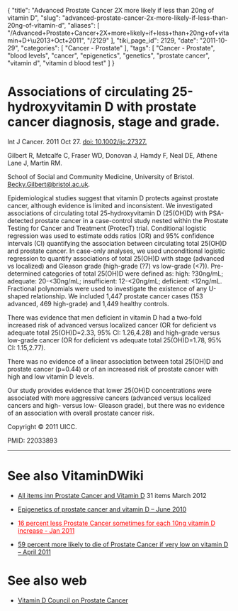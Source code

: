 {
    "title": "Advanced Prostate Cancer 2X more likely if less than 20ng of vitamin D",
    "slug": "advanced-prostate-cancer-2x-more-likely-if-less-than-20ng-of-vitamin-d",
    "aliases": [
        "/Advanced+Prostate+Cancer+2X+more+likely+if+less+than+20ng+of+vitamin+D+\u2013+Oct+2011",
        "/2129"
    ],
    "tiki_page_id": 2129,
    "date": "2011-10-29",
    "categories": [
        "Cancer - Prostate"
    ],
    "tags": [
        "Cancer - Prostate",
        "blood levels",
        "cancer",
        "epigenetics",
        "genetics",
        "prostate cancer",
        "vitamin d",
        "vitamin d blood test"
    ]
}


# Associations of circulating 25-hydroxyvitamin D with prostate cancer diagnosis, stage and grade.

Int J Cancer. 2011 Oct 27. [doi: 10.1002/ijc.27327.](https://doi.org/10.1002/ijc.27327.) 

Gilbert R, Metcalfe C, Fraser WD, Donovan J, Hamdy F, Neal DE, Athene Lane J, Martin RM.

School of Social and Community Medicine, University of Bristol. Becky.Gilbert@bristol.ac.uk.

Epidemiological studies suggest that vitamin D protects against prostate cancer, although evidence is limited and inconsistent. We investigated associations of circulating total 25-hydroxyvitamin D (25(OH)D) with PSA-detected prostate cancer in a case-control study nested within the Prostate Testing for Cancer and Treatment (ProtecT) trial. Conditional logistic regression was used to estimate odds ratios (OR) and 95% confidence intervals (CI) quantifying the association between circulating total 25(OH)D and prostate cancer. In case-only analyses, we used unconditional logistic regression to quantify associations of total 25(OH)D with stage (advanced vs localized) and Gleason grade (high-grade (?7) vs low-grade (<7)). Pre-determined categories of total 25(OH)D were defined as: high: ?30ng/mL; adequate: 20-<30ng/mL; insufficient: 12-<20ng/mL; deficient: <12ng/mL. Fractional polynomials were used to investigate the existence of any U-shaped relationship. We included 1,447 prostate cancer cases (153 advanced, 469 high-grade) and 1,449 healthy controls. 

There was evidence that men deficient in vitamin D had a two-fold increased risk of advanced versus localized cancer (OR for deficient vs adequate total 25(OH)D=2.33, 95% CI: 1.26,4.28) and high-grade versus low-grade cancer (OR for deficient vs adequate total 25(OH)D=1.78, 95% CI: 1.15,2.77). 

There was no evidence of a linear association between total 25(OH)D and prostate cancer (p=0.44) or of an increased risk of prostate cancer with high and low vitamin D levels. 

Our study provides evidence that lower 25(OH)D concentrations were associated with more aggressive cancers (advanced versus localized cancers and high- versus low- Gleason grade), but there was no evidence of an association with overall prostate cancer risk.

Copyright © 2011 UICC.

PMID: 22033893

- - - - - - - - - - 

# See also VitaminDWiki

* [All items inn Prostate Cancer and Vitamin D](https://www.VitaminDWiki.com/tiki-browse_categories.php?parentId=43&sort_mode=created_desc) 31 items March 2012

* [Epigenetics of prostate cancer and vitamin D – June 2010](/posts/epigenetics-of-prostate-cancer-and-vitamin-d)

* <a href="/posts/16-percent-less-prostate-cancer-sometimes-for-each-10ng-vitamin-d-increase" style="color: red; text-decoration: underline;" title="This link has an unknown page_id: 1290">16 percent less Prostate Cancer sometimes for each 10ng vitamin D increase - Jan 2011</a>

* [59 percent more likely to die of Prostate Cancer if very low on vitamin D – April 2011](/posts/59-percent-more-likely-to-die-of-prostate-cancer-if-very-low-on-vitamin-d)

# See also web

* [Vitamin D Council on Prostate Cancer](http://www.vitamindcouncil.org/health-conditions/cancer/prostate-cancer/)